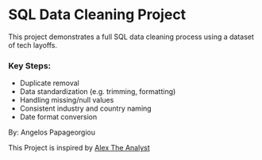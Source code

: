 # SQL Data Cleaning Project

This project demonstrates a full SQL data cleaning process using a dataset of tech layoffs.

### Key Steps:
- Duplicate removal
- Data standardization (e.g. trimming, formatting)
- Handling missing/null values
- Consistent industry and country naming
- Date format conversion

By: Angelos Papageorgiou

This Project is inspired by [Alex The Analyst](https://www.youtube.com/@AlexTheAnalyst)
